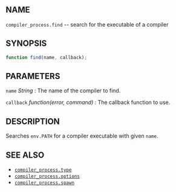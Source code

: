 ## NAME
`compiler_process.find` -- search for the executable of a compiler

## SYNOPSIS

```js
function find(name, callback);
```

## PARAMETERS

`name` *String*
:   The name of the compiler to find.

`callback` *function(error, command)*
:   The callback function to use.

## DESCRIPTION

Searches `env.PATH` for a compiler executable with given `name`.

## SEE ALSO

- [`compiler_process.type`](compiler_process.type.3.md)
- [`compiler_process.options`](compiler_process.options.3.md)
- [`compiler_process.spawn`](compiler_process.spawn.3.md)
